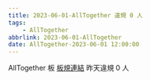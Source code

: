 ```yaml
---
title: 2023-06-01-AllTogether 違規 0 人
tags:
    - AllTogether
abbrlink: 2023-06-01-AllTogether
date: AllTogether-2023-06-01 12:00:00
---
```

AllTogether 板 [板規連結](https://www.ptt.cc/bbs/AllTogether/M.1643211430.A.5FB.html)
昨天違規 0 人
